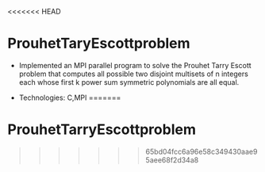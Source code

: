 <<<<<<< HEAD
# ProuhetTaryEscottproblem

* Implemented an MPI parallel program to solve the Prouhet Tarry Escott problem that computes all possible  two disjoint multisets of n integers each whose first k power sum symmetric polynomials are all equal.

* Technologies: C,MPI
=======
# ProuhetTarryEscottproblem
>>>>>>> 65bd04fcc6a96e58c349430aae95aee68f2d34a8
